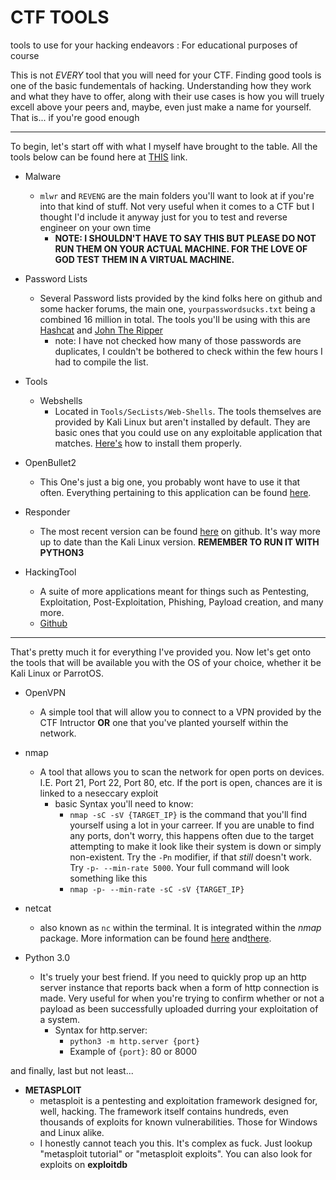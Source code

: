 # CTF TOOLS
tools to use for your hacking endeavors : For educational purposes of course

This is not *EVERY* tool that you will need for your CTF. Finding good tools is one of the basic fundementals of hacking. Understanding how they work and what they have to offer, along with their use cases is how you will truely excell above your peers and, maybe, even just make a name for yourself. That is... if you're good enough

____

To begin, let's start off with what I myself have brought to the table. All the tools below can be found here at [THIS](https://drive.proton.me/urls/4D147VZNBR#gxGDQNv1hBpV) link.

- Malware
	- `mlwr` and `REVENG` are the main folders you'll want to look at if you're into that kind of stuff. Not very useful when it comes to a CTF but I thought I'd include it anyway just for you to test and reverse engineer on your own time
		- **NOTE: I SHOULDN'T HAVE TO SAY THIS BUT PLEASE DO NOT RUN THEM ON YOUR ACTUAL MACHINE. FOR THE LOVE OF GOD TEST THEM IN A VIRTUAL MACHINE.**

- Password Lists
	- Several Password lists provided by the kind folks here on github and some hacker forums, the main one, `yourpasswordsucks.txt` being a combined 16 million in total. The tools you'll be using with this are [Hashcat](https://hashcat.net/wiki/) and [John The Ripper](https://openwall.info/wiki/john)
		- note: I have not checked how many of those passwords are duplicates, I couldn't be bothered to check within the few hours I had to compile the list. 

- Tools
	- Webshells
		- Located in `Tools/SecLists/Web-Shells`. The tools themselves are provided by Kali Linux but aren't installed by default. They are basic ones that you could use on any exploitable application that matches. [Here's](https://www.kali.org/tools/seclists/) how to install them properly.

- OpenBullet2
	- This One's just a big one, you probably wont have to use it that often. Everything pertaining to this application can be found [here](https://github.com/openbullet/OpenBullet2).

- Responder
	- The most recent version can be found [here](https://github.com/SpiderLabs/Responder) on github. It's way more up to date than the Kali Linux version. **REMEMBER TO RUN IT WITH PYTHON3** 

- HackingTool
	- A suite of more applications meant for things such as Pentesting, Exploitation, Post-Exploitation, Phishing, Payload creation, and many more.
	- [Github](https://github.com/Z4nzu/hackingtool)

____

That's pretty much it for everything I've provided you. Now let's get onto the tools that will be available you with the OS of your choice, whether it be Kali Linux or ParrotOS.

- OpenVPN
	- A simple tool that will allow you to connect to a VPN provided by the CTF Intructor **OR** one that you've planted yourself within the network.

- nmap
	- A tool that allows you to scan the network for open ports on devices. I.E. Port 21, Port 22, Port 80, etc. If the port is open, chances are it is linked to a neseccary exploit
		- basic Syntax you'll need to know:
			- `nmap -sC -sV {TARGET_IP}` is the command that you'll find yourself using a lot in your carreer. If you are unable to find any ports, don't worry, this happens often due to the target attempting to make it look like their system is down or simply non-existent. Try the `-Pn` modifier, if that *still* doesn't work. Try `-p- --min-rate 5000`. Your full command will look something like this 
			- `nmap -p- --min-rate -sC -sV {TARGET_IP}`

- netcat
	- also known as `nc` within the terminal. It is integrated within the *nmap* package. More information can be found [here](https://www.computerhope.com/unix/nc.htm) and[there](https://www.geeksforgeeks.org/introduction-to-netcat/).

- Python 3.0
	- It's truely your best friend. If you need to quickly prop up an http server instance that reports back when a form of http connection is made. Very useful for when you're trying to confirm whether or not a payload as been successfully uploaded durring your exploitation of a system.
		- Syntax for http.server:
			- `python3 -m http.server {port}`
			- Example of `{port}`: 80 or 8000

and finally, last but not least...

- **METASPLOIT**
	- metasploit is a pentesting and exploitation framework designed for, well, hacking. The framework itself contains hundreds, even thousands of exploits for known vulnerabilities. Those for Windows and Linux alike.
	- I honestly cannot teach you this. It's complex as fuck. Just lookup "metasploit tutorial" or "metasploit exploits". You can also look for exploits on **exploitdb**


